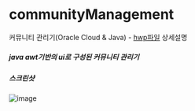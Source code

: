 # communityManagement

커뮤니티 관리기(Oracle Cloud & Java) - [hwp파일](https://github.com/akdlcnd0994/communityManagement/blob/main/communityManagement.hwp) 상세설명

##### java awt기반의 ui로 구성된 커뮤니티 관리기

##### 스크린샷
![image](https://github.com/akdlcnd0994/communityManagement/assets/28687142/f0ef7d95-e532-45ac-ab3f-eb7c84adad22)

